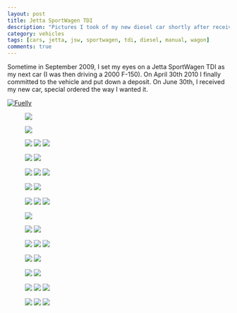 ```yaml
---
layout: post
title: Jetta SportWagen TDI
description: "Pictures I took of my new diesel car shortly after receiving it."
category: vehicles
tags: [cars, jetta, jsw, sportwagen, tdi, diesel, manual, wagon]
comments: true
---
```


Sometime in September 2009, I set my eyes on a Jetta SportWagen TDI as my next car (I was then driving a 2000 F-150).
On April 30th 2010 I finally committed to the vehicle and put down a deposit. On June 30th, I received my new car,
special ordered the way I wanted it.

[![Fuelly](http://mefi.us/images/fuelly/sig-us/46669.png)](http://www.fuelly.com/driver/Robpol86/jetta)

<figure><a href="http://imgur.com/T640Q"><img src="http://i.imgur.com/T640Ql.jpg"></a></figure>

<figure><a href="http://imgur.com/vT2SN"><img src="http://i.imgur.com/vT2SNl.jpg"></a></figure>

<figure class="third">
    <a href="http://imgur.com/TQ3BH"><img src="http://i.imgur.com/TQ3BHm.jpg"></a>
    <a href="http://imgur.com/g3vnR"><img src="http://i.imgur.com/g3vnRm.jpg"></a>
    <a href="http://imgur.com/Y2ziD"><img src="http://i.imgur.com/Y2ziDm.jpg"></a>
    <figcaption></figcaption>
</figure>

<figure class="half">
    <a href="http://imgur.com/eLut3"><img src="http://i.imgur.com/eLut3m.jpg"></a>
    <a href="http://imgur.com/PEDQH"><img src="http://i.imgur.com/PEDQHm.jpg"></a>
    <figcaption></figcaption>
</figure>

<figure class="third">
    <a href="http://imgur.com/wtvxY"><img src="http://i.imgur.com/wtvxYm.jpg"></a>
    <a href="http://imgur.com/UFZST"><img src="http://i.imgur.com/UFZSTm.jpg"></a>
    <a href="http://imgur.com/PVixc"><img src="http://i.imgur.com/PVixcm.jpg"></a>
    <figcaption></figcaption>
</figure>

<figure class="half">
    <a href="http://imgur.com/WJqLK"><img src="http://i.imgur.com/WJqLKm.jpg"></a>
    <a href="http://imgur.com/7v2Xf"><img src="http://i.imgur.com/7v2Xfm.jpg"></a>
    <figcaption></figcaption>
</figure>

<figure class="third">
    <a href="http://imgur.com/ziSTv"><img src="http://i.imgur.com/ziSTvm.jpg"></a>
    <a href="http://imgur.com/KZo5j"><img src="http://i.imgur.com/KZo5jm.jpg"></a>
    <a href="http://imgur.com/DbXvX"><img src="http://i.imgur.com/DbXvXm.jpg"></a>
    <figcaption></figcaption>
</figure>

<figure><a href="http://imgur.com/kVbMX"><img src="http://i.imgur.com/kVbMXh.jpg"></a></figure>

<figure class="half">
    <a href="http://imgur.com/CaUOW"><img src="http://i.imgur.com/CaUOWm.jpg"></a>
    <a href="http://imgur.com/VzRGA"><img src="http://i.imgur.com/VzRGAm.jpg"></a>
    <figcaption></figcaption>
</figure>

<figure class="third">
    <a href="http://imgur.com/DHcik"><img src="http://i.imgur.com/DHcikm.jpg"></a>
    <a href="http://imgur.com/11Gq8"><img src="http://i.imgur.com/11Gq8m.jpg"></a>
    <a href="http://imgur.com/DBQVK"><img src="http://i.imgur.com/DBQVKm.jpg"></a>
    <figcaption></figcaption>
</figure>

<figure class="half">
    <a href="http://imgur.com/5Ui7D"><img src="http://i.imgur.com/5Ui7Dm.jpg"></a>
    <a href="http://imgur.com/sjLJ2"><img src="http://i.imgur.com/sjLJ2m.jpg"></a>
    <figcaption></figcaption>
</figure>

<figure class="half">
    <a href="http://imgur.com/o6xgw"><img src="http://i.imgur.com/o6xgwm.jpg"></a>
    <a href="http://imgur.com/jJ994"><img src="http://i.imgur.com/jJ994m.jpg"></a>
    <figcaption></figcaption>
</figure>

<figure class="third">
    <a href="http://imgur.com/fXw0P"><img src="http://i.imgur.com/fXw0Pm.jpg"></a>
    <a href="http://imgur.com/NbFfu"><img src="http://i.imgur.com/NbFfum.jpg"></a>
    <a href="http://imgur.com/49dr4"><img src="http://i.imgur.com/49dr4m.jpg"></a>
    <figcaption></figcaption>
</figure>

<figure class="third">
    <a href="http://imgur.com/tOmfy"><img src="http://i.imgur.com/tOmfym.jpg"></a>
    <a href="http://imgur.com/9wLnO"><img src="http://i.imgur.com/9wLnOm.jpg"></a>
    <a href="http://imgur.com/YQhWF"><img src="http://i.imgur.com/YQhWFm.jpg"></a>
    <figcaption></figcaption>
</figure>

